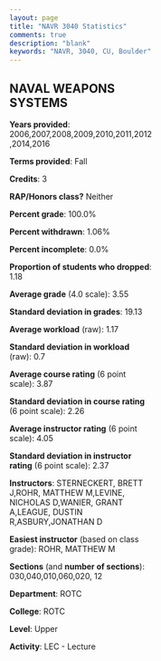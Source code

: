 ```yaml
---
layout: page
title: "NAVR 3040 Statistics"
comments: true
description: "blank"
keywords: "NAVR, 3040, CU, Boulder"
--- 
```

<head>
<script src="https://ajax.googleapis.com/ajax/libs/jquery/2.1.3/jquery.min.js"></script>
<script src="https://dl.dropboxusercontent.com/s/pc42nxpaw1ea4o9/highcharts.js?dl=0"></script>
<!-- <script src="../assets/js/highcharts.js"></script> -->
<style type="text/css">@font-face {
	font-family: "Bebas Neue";
	src: url(https://www.filehosting.org/file/details/544349/BebasNeue%20Regular.otf) format("opentype");
	}
	h1.Bebas { 
		font-family: "Bebas Neue", Verdana, Tahoma;
	}
</style>
</head>
<body>
	<div id="container" style="float: right; width: 45%; height: 88%; margin-left: 2.5%; margin-right: 2.5%;"></div>
	<script language="JavaScript">
		$(document).ready(function() {
		var chart = {type: 'column'};
		var title = {text: 'Grade Distribution'};
		var xAxis = {categories: ['A','B','C','D','F'],crosshair: true};
		var yAxis = {min: 0,title: {text: 'Percentage'}};
		var tooltip = {headerFormat: '<center><b><span style="font-size:20px">{point.key}</span></b></center>',
		               pointFormat: '<td style="padding:0"><b>{point.y:.1f}%</b></td>',
		               footerFormat: '</table>',shared: true,useHTML: true};
		var plotOptions = {column: {pointPadding: 0.0,borderWidth: 0}};  
		var credits = {enabled: false};var series= [{name: 'Percent',data: [66.47,29.34,2.99,0.0,1.2,]}];
		var json = {};
		json.chart = chart;
		json.title = title;
		json.tooltip = tooltip;
		json.xAxis = xAxis;
		json.yAxis = yAxis;  
		json.series = series;
		json.plotOptions = plotOptions;  
		json.credits = credits;
		$('#container').highcharts(json);
	});
	</script>
</body>
			   
## NAVAL WEAPONS SYSTEMS

**Years provided**: 2006,2007,2008,2009,2010,2011,2012,2014,2016

**Terms provided**: Fall

**Credits**: 3

**RAP/Honors class?** Neither

**Percent grade**: 100.0%

**Percent withdrawn**: 1.06%

**Percent incomplete**: 0.0%

**Proportion of students who dropped**: 1.18

**Average grade** (4.0 scale): 3.55

**Standard deviation in grades**: 19.13

**Average workload** (raw): 1.17

**Standard deviation in workload** (raw): 0.7

**Average course rating** (6 point scale): 3.87

**Standard deviation in course rating** (6 point scale): 2.26

**Average instructor rating** (6 point scale): 4.05

**Standard deviation in instructor rating** (6 point scale): 2.37

**Instructors**: STERNECKERT, BRETT J,ROHR, MATTHEW M,LEVINE, NICHOLAS D,WANIER, GRANT A,LEAGUE, DUSTIN R,ASBURY,JONATHAN D

**Easiest instructor** (based on class grade): ROHR, MATTHEW M

**Sections** (and **number of sections**): 030,040,010,060,020, 12

**Department**: ROTC

**College**: ROTC

**Level**: Upper

**Activity**: LEC - Lecture